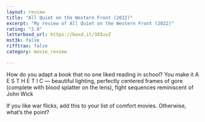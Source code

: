 ```yaml
---
layout: review
title: "All Quiet on the Western Front (2022)"
excerpt: "My review of All Quiet on the Western Front (2022)"
rating: "2.0"
letterboxd_url: https://boxd.it/3OIuvZ
mst3k: false
rifftrax: false
category: movie_review

---
```


How do you adapt a book that no one liked reading in school? You make it A E S T H E T I C — beautiful lighting, perfectly centered frames of gore (complete with blood splatter on the lens), fight sequences reminiscent of John Wick

If you like war flicks, add this to your list of comfort movies. Otherwise, what’s the point?